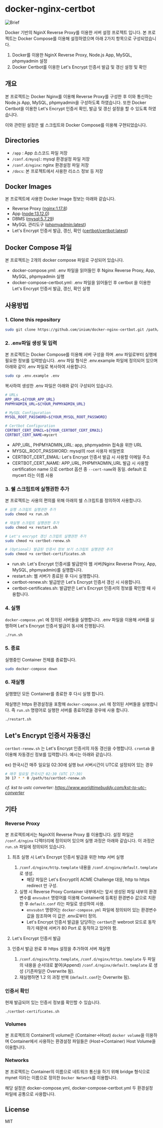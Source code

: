 # docker-nginx-certbot

![Brief](/docs/brief.png)

Docker 기반의 NginX Reverse Proxy를 이용한 서버 설정 프로젝트 입니다.
본 프로젝트는 Docker Compose를 이용해 설정하였으며 아래 2가지 항목으로 구성되었습니다.

1. Docker를 이용한 NginX Reverse Proxy, Node.js App, MySQL, phpmyadmin 설정
2. Docker Certbot를 이용한 Let's Encrypt 인증서 발급 및 갱신 설정 및 확인

## 개요

본 프로젝트는 Docker Nginx를 이용해 Reverse Proxy를 구성한 후 이와 통신하는 Node.js App, MySQL, phpmyadmin을 구성하도록 하였습니다. 또한 Docker Certbot을 이용한 Let's Encrypt 인증서 확인, 발급 및 갱신 설정을 할 수 있도록 하였습니다.

이와 관련된 설정은 쉘 스크립트와 Docker Compose를 이용해 구현되었습니다.

## Directories

- `/app` : App 소스코드 파일 저장
- `/conf.d/mysql`: mysql 환경설정 파일 저장
- `/conf.d/nginx`: nginx  환경설정 파일 저장
- `/docs`: 본 프로젝트에서 사용한 리소스 정보 등 저장

## Docker Images

본 프로젝트에 사용한 Docker Image 정보는 아래와 같습니다.

- Reverse Proxy ([nginx:1.17.8](https://hub.docker.com/_/nginx))
- App ([node:13.12.0](https://hub.docker.com/_/node))
- DBMS ([mysql:5.7.29](https://hub.docker.com/_/mysql))
- MySQL 관리도구 ([phpmyadmin:latest](https://hub.docker.com/r/phpmyadmin/phpmyadmin))
- Let's Encrypt 인증서 발급, 갱신, 확인 ([certbot/certbot:latest](https://hub.docker.com/r/certbot/certbot))

## Docker Compose 파일

본 프로젝트는 2개의 docker compose 파일로 구성되어 있습니다.

- docker-compose.yml: .env 파일을 읽어들인 후 Nginx Reverse Proxy, App, MySQL, phpmyadmin 실행
- docker-compose-certbot.yml: .env 파일을 읽어들인 후 certbot 을 이용한 Let's Encrypt 인증서 발급, 갱신, 확인 실행

## 사용방법

### 1. Clone this repository

```bash
sudo git clone https://github.com/inium/docker-nginx-certbot.git /path/to
```

### 2. .env파일 생성 및 입력

본 프로젝트는 Docker Compose를 이용해 서버 구성을 하며 .env 파일로부터 실행에 필요한 정보를 입력받습니다. .env 파일 형식은 .env.example 파일에 정의되어 있으며 아래와 같이 .env 파일로 복사하여 사용합니다.

```bash
sudo cp .env.example .env
```

복사하여 생성한 .env 파일은 아래와 같이 구성되어 있습니다.

```bash
# URLs
APP_URL=${YOUR_APP_URL}
PHPMYADMIN_URL=${YOUR_PHPMYADMIN_URL}

# MySQL Configuration
MYSQL_ROOT_PASSWORD=${YOUR_MYSQL_ROOT_PASSWORD}

# Certbot Configuration
CERTBOT_CERT_EMAIL=${YOUR_CERTBOT_CERT_EMAIL}
CERTBOT_CERT_NAME=mycert
```

- APP_URL, PHPMYADMIN_URL: app, phpmyadmin 접속을 위한 URL
- MYSQL_ROOT_PASSWORD: mysql의 root 사용자 비밀번호
- CERTBOT_CERT_EMAIL: Let's Encrypt 인증서 발급 시 사용할 이메일 주소
- CERTBOT_CERT_NAME: APP_URL, PHPMYADMIN_URL 발급 시 사용할 certification name 으로 certbot 옵션 중 `--cert-name`와 동일. default 로 mycert 라는 이름 사용

### 3. 쉘 스크립트에 실행권한 추가

본 프로젝트는 사용의 편의를 위해 아래의 쉘 스크립트를 정의하여 사용합니다.

```bash
# 실행 스크립트 실행권한 추가
sudo chmod +x run.sh

# 재실행 스크립트 실행권한 추가
sudo chmod +x restart.sh

# Let's encrypt 갱신 스크립트 실행권한 추가
sudo chmod +x certbot-renew.sh

# (Optional) 발급된 인증서 정보 보기 스크립트 실행권한 추가
sudo chmod +x certbot-certificates.sh
```

- run.sh: Let's Encrypt 인증서를 발급받아 웹 서버(Nginx Reverse Proxy, App, MySQL, phpmyadmin)를 실행합니다.
- restart.sh: 웹 서버가 종료된 후 다시 실행합니다.
- certbot-renew.sh: 발급받은 Let's Encrypt 인증서 갱신 시 사용합니다.
- certbot-certificates.sh: 발급받은 Let's Encrypt 인증서의 정보를 확인할 때 사용합니다.

### 4. 실행

`docker-compose.yml` 에 정의된 서버들을 실행합니다. .env 파일을 이용해 서버를 실행하며 Let's Encrypt 인증서 발급이 동시에 진행됩니다.

```bash
./run.sh
```

### 5. 종료

실행중인 Container 전체를 종료합니다.

```bash
sudo docker-compose down
```

### 6. 재실행

실행했던 모든 Container를 종료한 후 다시 실행 합니다.

재실행은 https 환경설정을 포함해 `docker-compose.yml` 에 정의된 서버들을 실행합니다. 즉 `run.sh` 명령어로 실행한 서버를 종료하였을 경우에 사용 합니다.

```bash
./restart.sh
```

## Let's Encrypt 인증서 자동갱신

`certbot-renew.sh` 는 Let's Encrypt 인증서의 자동 갱신을 수행합니다. `crontab` 을 이용해 자동갱신 정보를 입력합니다. 예시는 아래와 같습니다.

ex) 한국시간 매주 일요일 02:30에 실행 but 서버시간이 UTC로 설정되어 있는 경우

```bash
# 매주 일요일 한국시간 02:30 (UTC 17:30)
30 17 * * 0 /path/to/certbot-renew.sh
```

_cf. kst to ustc converter: <https://www.worldtimebuddy.com/kst-to-utc-converter>_


## 기타

### Reverse Proxy

본 프로젝트에서는 NginX의 Reverse Proxy 를 이용합니다. 설정 파일은 `/conf.d/nginx` 디렉터리에 정의되어 있으며 실행 과정은 아래와 같습니다. 이 과정은 `run.sh` 파일에 정의되어 있습니다.

1. 최초 실행 시 Let's Encrypt 인증서 발급을 위한 http 서버 실행
    1. `/conf.d/nginx/http.template` 내용을 `/conf.d/nginx/default.template`로 생성.
        - 해당 파일은 Let's Encrypt의 ACME Challenge 대응, http to https redirect 만 구성.
    2. 실행 시 Reverse Proxy Container 내부에서는 앞서 생성된 파일 내부의 환경변수를 `envsubst` 명령어를 이용해 Container에 등록된 환경변수 값으로 치환한 후 `default.conf` 라는 파일로 생성하여 사용.
        - `envsubst` 명령어는 `docker-compose.yml` 파일에 정의되어 있는 환경변수값을 참조하며 이 값은 .env로부터 정의.
        - Let's Encrypt 인증서 발급을 담당하는 `certbot`은 webroot 모드로 동작하기 때문에 서버가 80 Port 로 동작하고 있어야 함.

2. Let's Encrypt 인증서 발급

3. 인증서 발급 완료 후 https 설정을 추가하여 서버 재실행
    1. `/conf.d/nginx/http.template`, `/conf.d/nginx/https.template` 두 파일의 내용을 순서대로 붙여(Append) `/conf.d/nginx/default.template` 로 생성 (기존파일은 Overwrite 됨).
    2. 재실행하면 1.2 의 과정 반복 (`default.conf`는 Overwrite 됨).

### 인증서 확인

현재 발급되어 있는 인증서 정보를 확인할 수 있습니다.

```bash
./certbot-certificates.sh
```

### Volumes

본 프로젝트의 Container의 volume은 (Container->Host) `docker volume`을 이용하며 Container에서 사용하는 환경설정 파일들은 (Host->Container) Host Volume을 이용합니다.

### Networks

본 프로젝트는 Container의 이름으로 네트워크 통신을 하기 위해 bridge 형식으로 mynet 이라는 이름으로 정의한 `Docker Network`를 이용합니다.

해당 설정은 docker-compose.yml, docker-compose-certbot.yml 두 환경설정 파일에 공통으로 사용합니다.

## License

MIT

